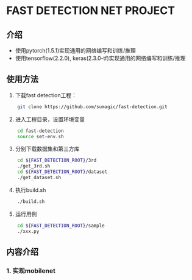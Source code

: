 # FAST DETECTION NET PROJECT

## 介绍

* 使用pytorch(1.5.1)实现通用的网络编写和训练/推理
* 使用tensorflow(2.2.0), keras(2.3.0-tf)实现通用的网络编写和训练/推理

## 使用方法

1. 下载fast detection工程：

```bash
    git clone https://github.com/sumagic/fast-detection.git
```

2. 进入工程目录，设置环境变量

```bash
    cd fast-detection
    source set-env.sh
```

3. 分别下载数据集和第三方库

```bash
    cd ${FAST_DETECTION_ROOT}/3rd
    ./get_3rd.sh
    cd ${FAST_DETECTION_ROOT}/dataset
    ./get_dataset.sh
```

4. 执行build.sh

```bash
    ./build.sh
```

5. 运行用例

```bash
    cd ${FAST_DETECTION_ROOT}/sample
    ./xxx.py
```

## 内容介绍

### 1. 实现mobilenet